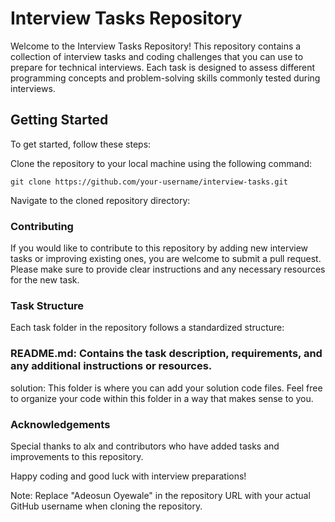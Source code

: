 # Interview Tasks Repository
Welcome to the Interview Tasks Repository! This repository contains a collection of interview tasks and coding challenges that you can use to prepare for technical interviews. Each task is designed to assess different programming concepts and problem-solving skills commonly tested during interviews.

## Getting Started
To get started, follow these steps:

Clone the repository to your local machine using the following command:

    git clone https://github.com/your-username/interview-tasks.git
Navigate to the cloned repository directory:


### Contributing
If you would like to contribute to this repository by adding new interview tasks or improving existing ones, you are welcome to submit a pull request. Please make sure to provide clear instructions and any necessary resources for the new task.

### Task Structure
Each task folder in the repository follows a standardized structure:

### README.md: Contains the task description, requirements, and any additional instructions or resources.
solution: This folder is where you can add your solution code files. Feel free to organize your code within this folder in a way that makes sense to you.


### Acknowledgements
Special thanks to alx and contributors who have added tasks and improvements to this repository.

Happy coding and good luck with interview preparations!

Note: Replace "Adeosun Oyewale" in the repository URL with your actual GitHub username when cloning the repository.
